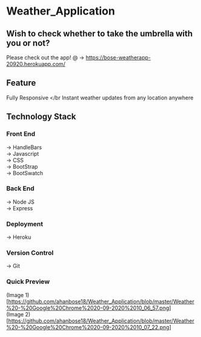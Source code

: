 # Weather_Application
## Wish to check whether to take the umbrella with you or not?
Please check out the app! @ -> https://bose-weatherapp-20920.herokuapp.com/
## Feature
 Fully Responsive </br
 Instant weather updates from any location anywhere </br>
## Technology Stack
### Front End
-> HandleBars <br>
-> Javascript</br>
-> CSS</br>
-> BootStrap</br>
-> BootSwatch</br>
### Back End
-> Node JS </br>
-> Express </br>
### Deployment
-> Heroku
### Version Control
-> Git
### Quick Preview
(Image 1)[https://github.com/ahanbose18/Weather_Application/blob/master/Weather%20-%20Google%20Chrome%2020-09-2020%2010_06_57.png]</br>
(Image 2)[https://github.com/ahanbose18/Weather_Application/blob/master/Weather%20-%20Google%20Chrome%2020-09-2020%2010_07_22.png]</br>
